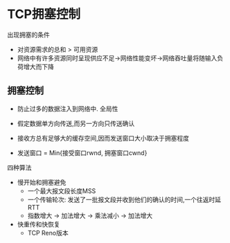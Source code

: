 # TCP拥塞控制

出现拥塞的条件

- 对资源需求的总和 > 可用资源
- 网络中有许多资源同时呈现供应不足->网络性能变坏->网络吞吐量将随输入负荷增大而下降

## 拥塞控制

- 防止过多的数据注入到网络中. 全局性

- 假定数据单方向传送,而另一方向只传送确认
- 接收方总有足够大的缓存空间,因而发送窗口大小取决于拥塞程度
- 发送窗口 = Min{接受窗口rwnd, 拥塞窗口cwnd}

四种算法  

- 慢开始和拥塞避免
  - 一个最大报文段长度MSS
  - 一个传输轮次: 发送了一批报文段并收到他们的确认的时间,一个往返时延RTT
  - 指数增大 -> 加法增大 -> 乘法减小 -> 加法增大
- 快重传和快恢复
  - TCP Reno版本
  